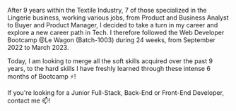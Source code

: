 After 9 years within the Textile Industry, 7 of those specialized in the Lingerie business, working various jobs, from Product and Business Analyst to Buyer and Product Manager, I decided to take a turn in my career and explore a new career path in Tech. 
I therefore followed the Web Developer Bootcamp @Le Wagon (Batch-1003) during 24 weeks, from September 2022 to March 2023. 

Today, I am looking to merge all the soft skills acquired over the past 9 years, to the hard skills I have freshly learned through these intense 6 months of Bootcamp ⚡! 

If you're looking for a Junior Full-Stack, Back-End or Front-End Developer, contact me 📫!

